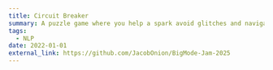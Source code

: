 ```yaml
---
title: Circuit Breaker
summary: A puzzle game where you help a spark avoid glitches and navigate a circuit board. Made solo in 10 days for BigMode Jam 2025. Tools used: Unity, C#
tags:
  - NLP
date: 2022-01-01
external_link: https://github.com/JacobOnion/BigMode-Jam-2025
---
```


